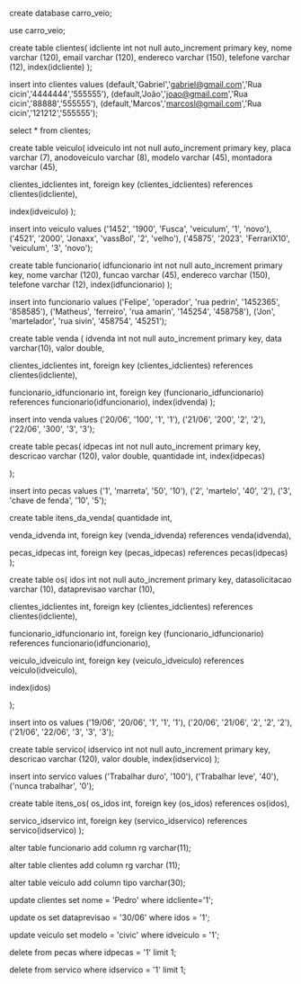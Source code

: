 create database carro_veio;

use carro_veio;

create table clientes(
idcliente int not null auto_increment primary key,
nome varchar (120),
email varchar (120),
endereco varchar (150),
telefone varchar (12),
index(idcliente)
);

insert into clientes values
(default,'Gabriel','gabriel@gmail.com','Rua cicin','4444444','555555'),
(default,'João','joao@gmail.com','Rua cicin','88888','555555'),
(default,'Marcos','marcosl@gmail.com','Rua cicin','121212','555555');

select * from clientes;

create table veiculo(
idveiculo int not null auto_increment primary key,
placa varchar (7),
anodoveiculo varchar (8),
modelo varchar (45),
montadora varchar (45),

clientes_idclientes int,
foreign key (clientes_idclientes) references clientes(idcliente),

index(idveiculo)
);

insert into veiculo values 
('1452', '1900', 'Fusca', 'veiculum', '1', 'novo'),
('4521', '2000', 'Jonaxx', 'vassBol', '2', 'velho'),
('45875', '2023', 'FerrariX10', 'veiculum', '3', 'novo');


create table funcionario(
idfuncionario int not null auto_increment primary key,
nome varchar (120),
funcao varchar (45),
endereco varchar (150),
telefone varchar (12),
index(idfuncionario)
);

insert into funcionario values
('Felipe', 'operador', 'rua pedrin', '1452365', '858585'),
('Matheus', 'ferreiro', 'rua amarin', '145254', '458758'),
('Jon', 'martelador', 'rua sivin', '458754', '45251');


create table venda (
idvenda int not null auto_increment primary key,
data varchar(10),
valor double,

clientes_idclientes int,
foreign key (clientes_idclientes) references clientes(idcliente),

funcionario_idfuncionario int,
foreign key (funcionario_idfuncionario) references funcionario(idfuncionario),
index(idvenda)
);

insert into venda values
('20/06', '100', '1', '1'),
('21/06', '200', '2', '2'),
('22/06', '300', '3', '3');


create table pecas(
idpecas int not null auto_increment primary key,
descricao varchar (120),
valor double,
quantidade int,
index(idpecas)

);

insert into pecas values
('1', 'marreta', '50', '10'),
('2', 'martelo', '40', '2'),
('3', 'chave de fenda', '10', '5');


create table itens_da_venda(
quantidade int,

venda_idvenda int,
foreign key (venda_idvenda) references venda(idvenda),

pecas_idpecas int,
foreign key (pecas_idpecas) references pecas(idpecas)
);


create table os(
idos int not null auto_increment primary key,
datasolicitacao varchar (10),
dataprevisao varchar (10),

clientes_idclientes int,
foreign key (clientes_idclientes) references clientes(idcliente),

funcionario_idfuncionario int,
foreign key (funcionario_idfuncionario) references funcionario(idfuncionario),

veiculo_idveiculo int,
foreign key (veiculo_idveiculo) references veiculo(idveiculo),

index(idos)

);

insert into os values
('19/06', '20/06', '1', '1', '1'),
('20/06', '21/06', '2', '2', '2'),
('21/06', '22/06', '3', '3', '3');


create table servico(
idservico int not null auto_increment primary key,
descricao varchar (120),
valor double,
index(idservico)
);

insert into servico values
('Trabalhar duro', '100'),
('Trabalhar leve', '40'),
('nunca trabalhar', '0');


create table itens_os(
os_idos int,
foreign key (os_idos) references os(idos),

servico_idservico int,
foreign key (servico_idservico) references servico(idservico)
);

alter table funcionario
add column rg varchar(11);

alter table clientes
add column rg varchar (11);

alter table veiculo
add column tipo varchar(30);

update clientes
set nome = 'Pedro'
where idcliente='1';

 update os
 set dataprevisao = '30/06'
 where idos = '1';
 
 update veiculo
 set modelo = 'civic'
 where idveiculo = '1';
 
 delete from pecas
 where idpecas = '1'
 limit 1;
 
 delete from servico
 where idservico = '1'
 limit 1;
 
 



